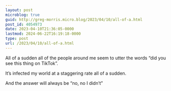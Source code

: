 ```yaml
---
layout: post
microblog: true
guid: http://greg-morris.micro.blog/2023/04/10/all-of-a.html
post_id: 4054973
date: 2023-04-10T21:36:05-0000
lastmod: 2024-06-22T16:19:18-0000
type: post
url: /2023/04/10/all-of-a.html
---
```

All of a sudden all of the people around me seem to utter the words “did you see this thing on TikTok”. 

It’s infected my world at a staggering rate all of a sudden. 

And the answer will always be “no, no I didn’t” 
